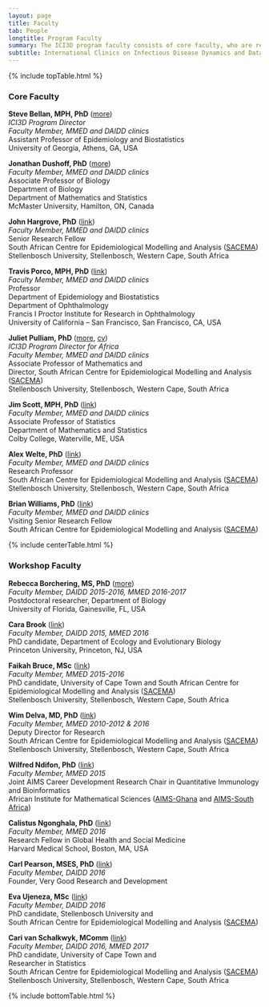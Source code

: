 ```yaml
---
layout: page
title: Faculty
tab: People
longtitle: Program Faculty
summary: The ICI3D program faculty consists of core faculty, who are regular instructors and are responsible for overall design and execution of the program, and workshop faculty, who serve as workshop instructors.
subtitle: International Clinics on Infectious Disease Dynamics and Data
---
```


{% include topTable.html %}

### Core Faculty

**Steve Bellan, MPH, PhD** ([more](../bellan "Steve Bellan")) <br>
*ICI3D Program Director* <br>
*Faculty Member, MMED and DAIDD clinics* <br>
Assistant Professor of Epidemiology and Biostatistics <br>
University of Georgia, Athens, GA, USA

**Jonathan Dushoff, PhD** ([more](../dushoff/ "Jonathan Dushoff")) <br>
*Faculty Member, MMED and DAIDD clinics* <br>
Associate Professor of Biology <br>
Department of Biology <br>
Department of Mathematics and Statistics <br>
McMaster University, Hamilton, ON, Canada

**John Hargrove, PhD** ([link](http://www.sacema.org/people/staff/ "SACEMA")) <br>
*Faculty Member, MMED and DAIDD clinics* <br>
Senior Research Fellow <br>
South African Centre for Epidemiological Modelling and Analysis ([SACEMA](http://www.sacema.org/ "SACEMA")) <br>
Stellenbosch University, Stellenbosch, Western Cape, South Africa

**Travis Porco, MPH, PhD** ([link](https://proctor.ucsf.edu/faculty/porco "Travis Porco")) <br>
*Faculty Member, MMED and DAIDD clinics* <br>
Professor <br>
Department of Epidemiology and Biostatistics <br>
Department of Ophthalmology <br>
Francis I Proctor Institute for Research in Ophthalmology <br>
University of California – San Francisco, San Francisco, CA, USA

**Juliet Pulliam, PhD** ([more](../pulliam "Juliet Pulliam"), [cv](https://dl.dropbox.com/u/40277704/PulliamCV.pdf "Pulliam CV")) <br>
*ICI3D Program Director for Africa* <br>
*Faculty Member, MMED and DAIDD clinics* <br>
Associate Professor of Mathematics and<br>
Director, South African Centre for Epidemiological Modelling and Analysis
([SACEMA](http://www.sacema.org/ "SACEMA")) <br>
Stellenbosch University, Stellenbosch, Western Cape, South Africa

**Jim Scott, MPH, PhD** ([link](http://www.colby.edu/directory_cs/jcscott/ "Jim Scott")) <br>
*Faculty Member, MMED and DAIDD clinics* <br>
Associate Professor of Statistics <br>
Department of Mathematics and Statistics <br>
Colby College, Waterville, ME, USA

**Alex Welte, PhD** ([link](http://www.sacema.org/people/staff/ "Alex Welte")) <br>
*Faculty Member, MMED and DAIDD clinics* <br>
Research Professor <br>
South African Centre for Epidemiological Modelling and Analysis ([SACEMA](http://www.sacema.org/ "SACEMA")) <br>
Stellenbosch University, Stellenbosch, Western Cape, South Africa

**Brian Williams, PhD** ([link](http://www.sacema.org/people/staff/ "Brian Williams")) <br>
*Faculty Member, MMED and DAIDD clinics* <br>
Visiting Senior Research Fellow <br>
South African Centre for Epidemiological Modelling and Analysis ([SACEMA](http://www.sacema.org/ "SACEMA"))

{% include centerTable.html %}

### Workshop Faculty

**Rebecca Borchering, MS, PhD** ([more](../borchering "Becky Borchering")) <br>
*Faculty Member, DAIDD 2015-2016, MMED 2016-2017* <br>
Postdoctoral researcher, Department of Biology <br>
University of Florida, Gainesville, FL, USA

**Cara Brook** ([link](http://www.princeton.edu/eeb/people/display_person.xml?netid=caraeb&display=Graduate "Cara Brook")) <br>
*Faculty Member, DAIDD 2015, MMED 2016* <br>
PhD candidate, Department of Ecology and Evolutionary Biology <br>
Princeton University, Princeton, NJ, USA

**Faikah Bruce, MSc** ([link](http://sacema.org/people/students "Faikah Bruce")) <br>
*Faculty Member, MMED 2015-2016* <br>
PhD candidate, University of Cape Town and
South African Centre for Epidemiological Modelling and Analysis ([SACEMA](http://www.sacema.org/ "SACEMA")) <br>
Stellenbosch University, Stellenbosch, Western Cape, South Africa

**Wim Delva, MD, PhD** ([link](http://www.sacema.org/people/staff/ "Wim Delva")) <br>
*Faculty Member, MMED 2010-2012 & 2016* <br>
Deputy Director for Research<br>
South African Centre for Epidemiological Modelling and Analysis ([SACEMA](http://www.sacema.org/ "SACEMA")) <br>
Stellenbosch University, Stellenbosch, Western Cape, South Africa

**Wilfred Ndifon, PhD** ([link](http://www.nexteinstein.org/the-aims-network-welcomes-dr-wilfred-ndifon-and-dr-gaston-mazandu-into-the-aims-research-community "Wilfred Ndifon")) <br>
*Faculty Member, MMED 2015* <br>
Joint AIMS Career Development Research Chair in Quantitative Immunology and Bioinformatics <br>
African Institute for Mathematical Sciences ([AIMS-Ghana](http://www.aims.edu.gh/ "AIMS-Ghana") and [AIMS-South Africa](http://www.aims.ac.za/ "AIMS-SA"))

**Calistus Ngonghala, PhD** ([link](http://ghsm.hms.harvard.edu/person/postdoctoral-fellows/calistus-ngonghala "Calistus Ngonghala")) <br>
*Faculty Member, MMED 2016* <br>
Research Fellow in Global Health and Social Medicine<br>
Harvard Medical School, Boston, MA, USA

**Carl Pearson, MSES, PhD** ([link](http://www.pulliamlab.org/people/pearson/ "Carl Pearson")) <br>
*Faculty Member, DAIDD 2016* <br>
Founder, Very Good Research and Development

**Eva Ujeneza, MSc** ([link](http://sacema.org/people/students "Eva Ujeneza")) <br>
*Faculty Member, DAIDD 2016* <br>
PhD candidate, Stellenbosch University and <br>
South African Centre for Epidemiological Modelling and Analysis ([SACEMA](http://www.sacema.org/ "SACEMA"))

**Cari van Schalkwyk, MComm** ([link](http://sacema.org/people/staff "Cari van Schalkwyk")) <br>
*Faculty Member, DAIDD 2016, MMED 2017* <br>
PhD candidate, University of Cape Town and <br>
Researcher in Statistics <br>
South African Centre for Epidemiological Modelling and Analysis ([SACEMA](http://www.sacema.org/ "SACEMA"))  
Stellenbosch University, Stellenbosch, Western Cape, South Africa

{% include bottomTable.html %}
